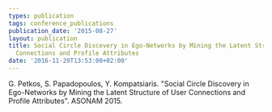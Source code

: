 ```yaml
---
types: publication
tags: conference_publications
publication_date: '2015-08-27'
layout: publication
title: Social Circle Discovery in Ego-Networks by Mining the Latent Structure of User
  Connections and Profile Attributes
date: '2016-11-29T13:53:00+02:00'
---
```

<p>G. Petkos, S. Papadopoulos, Y. Kompatsiaris. "Social Circle Discovery in Ego-Networks by Mining the Latent Structure of User Connections and Profile Attributes". ASONAM 2015.</p>
